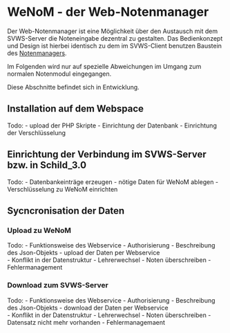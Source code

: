 # WeNoM - der Web-Notenmanager

Der Web-Notenmanager ist eine Möglichkeit über den Austausch mit dem SVWS-Server die Noteneingabe dezentral zu gestalten. 
Das Bedienkonzept und Design ist hierbei identisch zu dem im SVWS-Client benutzen Baustein des [Notenmanagers](../SVWS-Server/svws-webclient/Notenmanager.md).

Im Folgenden wird nur auf spezielle Abweichungen im Umgang zum normalen Notenmodul eingegangen.

Diese Abschnitte befindet sich in Entwicklung.

## Installation auf dem Webspace

Todo: 
	- upload der PHP Skripte
	- Einrichtung der Datenbank
	- Einrichtung der Verschlüsselung 

## Einrichtung der Verbindung im SVWS-Server bzw. in Schild_3.0

Todo: 
	- Datenbankeinträge erzeugen - nötige Daten für WeNoM ablegen 
	- Verschlüsselung zu WeNoM einrichten

## Sycncronisation der Daten

	
### Upload zu WeNoM

Todo: 
	- Funktionsweise des Webservice
		- Authorisierung
		- Beschreibung des Json-Objekts
	- upload der Daten per Webservice 	
	- Konflikt in der Datenstruktur 
		- Lehrerwechsel
		- Noten überschreiben
	- Fehlermanagement

### Download zum SVWS-Server
	
Todo: 
	- Funktionsweise des Webservice
		- Authorisierung
		- Beschreibung des Json-Objekts
	- download der Daten per Webservice 	
	- Konflikt in der Datenstruktur 
		- Lehrerwechsel
		- Noten überschreiben
		- Datensatz nicht mehr vorhanden
	- Fehlermanagemaent